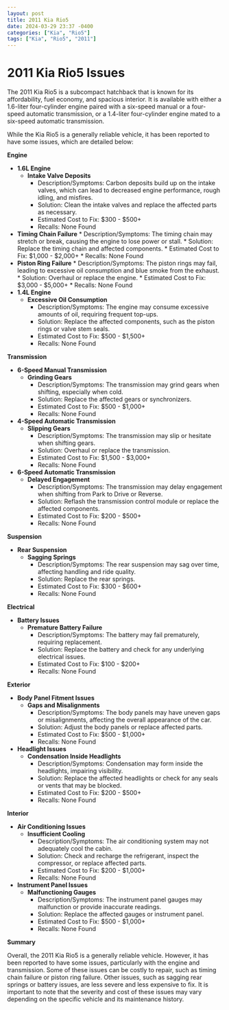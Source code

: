```yaml
---
layout: post
title: 2011 Kia Rio5
date: 2024-03-29 23:37 -0400
categories: ["Kia", "Rio5"]
tags: ["Kia", "Rio5", "2011"]
---
```

# 2011 Kia Rio5 Issues

The 2011 Kia Rio5 is a subcompact hatchback that is known for its affordability, fuel economy, and spacious interior. It is available with either a 1.6-liter four-cylinder engine paired with a six-speed manual or a four-speed automatic transmission, or a 1.4-liter four-cylinder engine mated to a six-speed automatic transmission.

While the Kia Rio5 is a generally reliable vehicle, it has been reported to have some issues, which are detailed below:

**Engine**

* **1.6L Engine**
    * **Intake Valve Deposits**
        * Description/Symptoms: Carbon deposits build up on the intake valves, which can lead to decreased engine performance, rough idling, and misfires.
        * Solution: Clean the intake valves and replace the affected parts as necessary.
        * Estimated Cost to Fix: $300 - $500+
        * Recalls: None Found
* **Timing Chain Failure**
        * Description/Symptoms: The timing chain may stretch or break, causing the engine to lose power or stall.
        * Solution: Replace the timing chain and affected components.
        * Estimated Cost to Fix: $1,000 - $2,000+
        * Recalls: None Found
* **Piston Ring Failure**
        * Description/Symptoms: The piston rings may fail, leading to excessive oil consumption and blue smoke from the exhaust.
        * Solution: Overhaul or replace the engine.
        * Estimated Cost to Fix: $3,000 - $5,000+
        * Recalls: None Found
* **1.4L Engine**
    * **Excessive Oil Consumption**
        * Description/Symptoms: The engine may consume excessive amounts of oil, requiring frequent top-ups.
        * Solution: Replace the affected components, such as the piston rings or valve stem seals.
        * Estimated Cost to Fix: $500 - $1,500+
        * Recalls: None Found

**Transmission**

* **6-Speed Manual Transmission**
    * **Grinding Gears**
        * Description/Symptoms: The transmission may grind gears when shifting, especially when cold.
        * Solution: Replace the affected gears or synchronizers.
        * Estimated Cost to Fix: $500 - $1,000+
        * Recalls: None Found
* **4-Speed Automatic Transmission**
    * **Slipping Gears**
        * Description/Symptoms: The transmission may slip or hesitate when shifting gears.
        * Solution: Overhaul or replace the transmission.
        * Estimated Cost to Fix: $1,500 - $3,000+
        * Recalls: None Found
* **6-Speed Automatic Transmission**
    * **Delayed Engagement**
        * Description/Symptoms: The transmission may delay engagement when shifting from Park to Drive or Reverse.
        * Solution: Reflash the transmission control module or replace the affected components.
        * Estimated Cost to Fix: $200 - $500+
        * Recalls: None Found

**Suspension**

* **Rear Suspension**
    * **Sagging Springs**
        * Description/Symptoms: The rear suspension may sag over time, affecting handling and ride quality.
        * Solution: Replace the rear springs.
        * Estimated Cost to Fix: $300 - $600+
        * Recalls: None Found

**Electrical**

* **Battery Issues**
    * **Premature Battery Failure**
        * Description/Symptoms: The battery may fail prematurely, requiring replacement.
        * Solution: Replace the battery and check for any underlying electrical issues.
        * Estimated Cost to Fix: $100 - $200+
        * Recalls: None Found

**Exterior**

* **Body Panel Fitment Issues**
    * **Gaps and Misalignments**
        * Description/Symptoms: The body panels may have uneven gaps or misalignments, affecting the overall appearance of the car.
        * Solution: Adjust the body panels or replace affected parts.
        * Estimated Cost to Fix: $500 - $1,000+
        * Recalls: None Found
* **Headlight Issues**
    * **Condensation Inside Headlights**
        * Description/Symptoms: Condensation may form inside the headlights, impairing visibility.
        * Solution: Replace the affected headlights or check for any seals or vents that may be blocked.
        * Estimated Cost to Fix: $200 - $500+
        * Recalls: None Found

**Interior**

* **Air Conditioning Issues**
    * **Insufficient Cooling**
        * Description/Symptoms: The air conditioning system may not adequately cool the cabin.
        * Solution: Check and recharge the refrigerant, inspect the compressor, or replace affected parts.
        * Estimated Cost to Fix: $200 - $1,000+
        * Recalls: None Found
* **Instrument Panel Issues**
    * **Malfunctioning Gauges**
        * Description/Symptoms: The instrument panel gauges may malfunction or provide inaccurate readings.
        * Solution: Replace the affected gauges or instrument panel.
        * Estimated Cost to Fix: $500 - $1,000+
        * Recalls: None Found

**Summary**

Overall, the 2011 Kia Rio5 is a generally reliable vehicle. However, it has been reported to have some issues, particularly with the engine and transmission. Some of these issues can be costly to repair, such as timing chain failure or piston ring failure. Other issues, such as sagging rear springs or battery issues, are less severe and less expensive to fix. It is important to note that the severity and cost of these issues may vary depending on the specific vehicle and its maintenance history.
